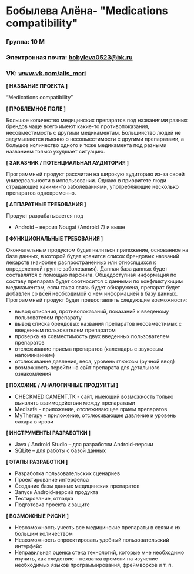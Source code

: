 # Бобылева Алёна- "Medications compatibility"

### Группа: 10  М
### Электронная почта: bobyleva0523@bk.ru
### VK: www.vk.com/alis_mori


**[ НАЗВАНИЕ ПРОЕКТА ]**

“Medications compatibility”

**[ ПРОБЛЕМНОЕ ПОЛЕ ]**

Большое количество медицинских препаратов под названиями разных брендов чаще всего имеют какие-то противопоказания, несовместимость с другими медикаментам. Большинство людей не задумываются именно о несовместимости с другими препаратами, а большое количество одного и тоже медикамента под разными названием только ухудшает ситуацию.  

**[ ЗАКАЗЧИК / ПОТЕНЦИАЛЬНАЯ АУДИТОРИЯ ]**

Программный продукт рассчитан на широкую аудиторию из-за своей универсальности в использовании. Однако в приоритете люди страдающие какими-то заболеваниями, употребляющие несколько препаратов одновременно.

**[ АППАРАТНЫЕ ТРЕБОВАНИЯ ]** 

Продукт разрабатывается под 
* 	Android – версия Nougat (Android 7) и выше

**[ ФУНКЦИОНАЛЬНЫЕ ТРЕБОВАНИЯ ]**

Окончательным продуктом будет являться приложение, основанное на базе данных, в которой будет хранится список брендовых названий лекарств (наиболее распространенных или относящихся к определенной группе заболевания). Данная база данных будет составлятся с помощью парсинга. Общедоступная информация по составу препарата будет соотносится с данными по конфликтующим медикаментам, если такая связь будет обнаружена, препарат будет добавлен со всей необходимой о нем информацией в базу данных.
Программный продукт будет предоставлять следующие возможности:
* 	вывод описания, противопоказаний, показаний к введеному пользователем препарату
* 	вывод списка брендовых названий препаратов несовместимых с введенным пользователем препаратом
* 	проверка на совместимость двух введенных пользователем препаратов
* 	отслеживание приема препаратов (календарь с звуковым напоминанием)
* 	отслеживание давления, веса, уровень глюкозы (ручной ввод)
* 	возможность перейти на сайт препарата для детального ознакомления

**[ ПОХОЖИЕ / АНАЛОГИЧНЫЕ ПРОДУКТЫ ]**

* 	CHECKMEDICAMENT.TK - сайт, имеющий возможность только выявлять взаимодействия между препаратами
* 	Medisafe - приложение, отслеживающее прием препаратов
* 	MyTherapy - приложение, отслеживающее давление и уровень сахара в крови


**[ ИНСТРУМЕНТЫ РАЗРАБОТКИ ]**

*	Java / Android Studio – для разработки Android-версии
*	SQLite – для работы с базой данных

**[ ЭТАПЫ РАЗРАБОТКИ ]**

*	Разработка пользовательских сценариев
*	Проектирование интерфейса
*	Создание базы данных медицинских препаратов
*	Запуск Android-версий продукта
*	Тестирование, отладка
*	Подготовка проекта к защите

**[ ВОЗМОЖНЫЕ РИСКИ ]**

*	Невозможность учесть все медицинские препараты в связи с их большим количеством
*	Невозможность спроектировать удобный пользовательский интерфейс 
*	Неправильная оценка стека технологий, которые мне необходимо изучить, как следствие – нехватка времени на изучение необходимых языков программирования, фреймворков и т. п.
